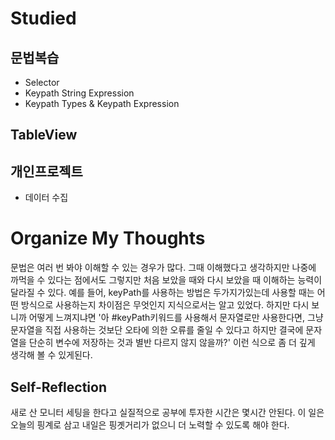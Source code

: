 # Studied

## 문법복습
- Selector
- Keypath String Expression
- Keypath Types & Keypath Expression

## TableView

## 개인프로젝트
- 데이터 수집

# Organize My Thoughts 
문법은 여러 번 봐야 이해할 수 있는 경우가 많다. 그때 이해했다고 생각하지만 나중에 까먹을 수 있다는 점에서도 그렇지만 처음 보았을 때와 다시 보았을 때 이해하는 능력이 달라질 수 있다. 예를 들어, keyPath를 사용하는 방법은 두가지가있는데 사용할 때는 어떤 방식으로 사용하는지 차이점은 무엇인지 지식으로서는 알고 있었다. 하지만 다시 보니까 어떻게 느껴지냐면 '아 #keyPath키워드를 사용해서 문자열로만 사용한다면, 그냥 문자열을 직접 사용하는 것보단 오타에 의한 오류를 줄일 수 있다고 하지만 결국에 문자열을 단순히 변수에 저장하는 것과 별반 다르지 않지 않을까?' 이런 식으로 좀 더 깊게 생각해 볼 수 있게된다.


## Self-Reflection
새로 산 모니터 세팅을 한다고 실질적으로 공부에 투자한 시간은 몇시간 안된다. 이 일은 오늘의 핑계로 삼고 내일은 핑곗거리가 없으니 더 노력할 수 있도록 해야 한다.
